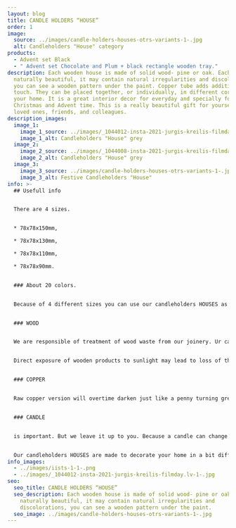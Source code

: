 ```yaml
---
layout: blog
title: CANDLE HOLDERS “HOUSE”
order: 1
image:
  source: ../images/candle-holders-houses-otrs-variants-1-.jpg
  alt: Candleholders "House" category
products:
  - Advent set Black
  - " Advent set Chocolate and Plum + black rectangle wooden tray."
description: Each wooden house is made of solid wood- pine or oak. Each is
  naturally beautiful, it may contain natural irregularities and discolorations,
  you can see a wooden pattern under the paint. Copper tube adds additional
  touch. They can be placed together, or individually, in different corners of
  your home. It is a great interior decor for everyday and specially for
  Christmas and Advent time. This is a really beautiful gift for yourself, your
  loved ones, friends, and colleagues.
description_images:
  image_1:
    image_1_source: ../images/_1044012-insta-2021-jurgis-kreilis-filmday.lv-1-.jpg
    image_1_alt: Candleholders "House" grey
  image_2:
    image_2_source: ../images/_1044008-insta-2021-jurgis-kreilis-filmday.lv-1-.jpg
    image_2_alt: Candleholders "House" grey
  image_3:
    image_3_source: ../images/candle-holders-houses-otrs-variants-1-.jpg
    image_3_alt: Festive Candleholders "House"
info: >-
  ## Usefull info


  There are 4 sizes.


  * 78x78x150mm,

  * 78x78x130mm,

  * 78x78x110mm,

  * 78x78x90mm.


  ### About 20 colors.


  Because of 4 different sizes you can use our candleholders HOUSES as a modern, different look Advent wreath, additionally we offer elegant trays to put in candleholders and other decors for your table centrepiece.


  ### WOOD


  We are responsible of treatment of wood waste from our joinery. Ur candleholders HOUSES are made from leftovers of wooden window production...which would otherwise be incinerated. Each piece has a one-off shape and a unique natural pattern. Wood is an organic material, texture directions and knots are part of wood’s nature and charm, and no two pieces are alike. Wood changes constantly and it affects the volume, colour, and the wood structure. The wood will continue to change throughout the product’s life span. It’s important to handle the wood products correctly. Wood may expand and shrink with differences in temperature and humidity. Keep all wooden products at least one meter away from a direct source of heat (heaters, radiators, fireplaces etc.).


  Direct exposure of wooden products to sunlight may lead to loss of the original colour and to get deformations. Remove spilled liquids from wooden surfaces as soon as possible. Cleaning is carried out with a clean, dry, lint-free cloth from cotton or another material. We do not recommend microfiber cloths. Alternatively, the cleaning is carried out with a clean, damp cloth with water, then drying it with a clean lint-free cloth.


  ### COPPER


  Raw copper version will overtime darken just like a penny turning green, brown and eventually black. The patina may develop differently over the surface (blemish/splotchy look), it is not a painted product with a even look all over. It can be cleaned with any cleaner meant for copper. Copper is a SOFT metal that scratches pretty easily, like most precious metals.


  ### CANDLE


  is important. But we leave it up to you. Because a candle can change the whole look. White, colorful, classic or funky...there are plenty of possibilities. Standard (Ø2 cm) size IKEA HEMA would fit.


  Our candleholders HOUSES are made to decorate your home in a bit different, tasteful, Nordic style.
info_images:
  - ../images/iists-1-1-.png
  - ../images/_1044012-insta-2021-jurgis-kreilis-filmday.lv-1-.jpg
seo:
  seo_title: CANDLE HOLDERS “HOUSE”
  seo_description: Each wooden house is made of solid wood- pine or oak. Each is
    naturally beautiful, it may contain natural irregularities and
    discolorations, you can see a wooden pattern under the paint.
  seo_image: ../images/candle-holders-houses-otrs-variants-1-.jpg
---
```

